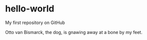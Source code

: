 # hello-world

My first repository on GitHub

Otto van Bismarck, the dog, is gnawing away at a bone by my feet.
